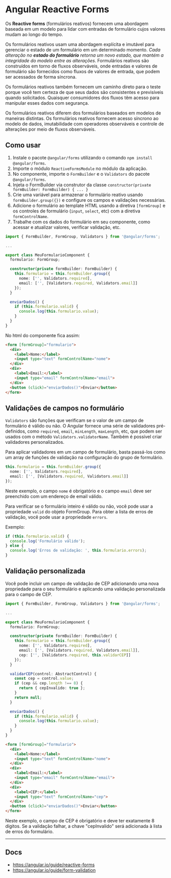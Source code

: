 # Angular Reactive Forms

Os **Reactive forms** (formulários reativos) fornecem uma abordagem baseada em um modelo para lidar com entradas de formulário cujos valores mudam ao longo do tempo.

Os formulários reativos usam uma abordagem explícita e imutável para gerenciar o estado de um formulário em um determinado momento. *Cada alteração no **estado do formulário** retorna um novo estado, que mantém a integridade do modelo entre as alterações*. Formulários reativos são construídos em torno de fluxos observáveis, onde entradas e valores de formulário são fornecidos como fluxos de valores de entrada, que podem ser acessados ​​de forma síncrona.

Os formulários reativos também fornecem um caminho direto para o teste porque você tem certeza de que seus dados são consistentes e previsíveis quando solicitados. Quaisquer consumidores dos fluxos têm acesso para manipular esses dados com segurança.

Os formulários reativos diferem dos formulários baseados em modelos de maneiras distintas. Os formulários reativos fornecem acesso síncrono ao modelo de dados, imutabilidade com operadores observáveis ​​e controle de alterações por meio de fluxos observáveis.

## Como usar

1. Instale o pacote `@angular/forms` utilizando o comando `npm install @angular/forms`.
2. Importe o módulo `ReactiveFormsModule` no módulo da aplicação.
3. No componente, importe o `FormBuilder` e o `Validators` do pacote `@angular/forms`.
4. Injeta o FormBuilder via construtor da classe `constructor(private formBuilder: FormBuilder) { ... }`
5. Crie uma variável para armazenar o formulário reativo usando `formBuilder.group({})` e configure os campos e validações necessárias.
6. Adicione o formulário ao template HTML usando a diretiva `[formGroup]` e os controles de formulário (`input`, `select`, etc) com a diretiva `formControlName`.
7. Trabalhe com os dados do formulário em seu componente, como acessar e atualizar valores, verificar validação, etc.

```typescript
import { FormBuilder, FormGroup, Validators } from '@angular/forms';

...

export class MeuFormularioComponent {
  formulario: FormGroup;

  constructor(private formBuilder: FormBuilder) {
    this.formulario = this.formBuilder.group({
      nome: ['', Validators.required],
      email: ['', [Validators.required, Validators.email]]
    });
  }

  enviarDados() {
    if (this.formulario.valid) {
      console.log(this.formulario.value);
    }
  }
}
```

No html do componente fica assim:

```html
<form [formGroup]="formulario">
  <div>
    <label>Nome:</label>
    <input type="text" formControlName="nome">
  </div>
  <div>
    <label>Email:</label>
    <input type="email" formControlName="email">
  </div>
  <button (click)="enviarDados()">Enviar</button>
</form>
```

## Validações de campos no formulário

`Validators` são funções que verificam se o valor de um campo de formulário é válido ou não. O Angular fornece uma série de validadores pré-definidos, como `required`, `email`, `minLength`, `maxLength`, etc, que podem ser usados ​​com o método `Validators.validatorName`. Também é possível criar validadores personalizados.

Para aplicar validadores em um campo de formulário, basta passá-los como um array de funções de validação na configuração do grupo de formulário.

```typescript
this.formulario = this.formBuilder.group({
  nome: ['', Validators.required],
  email: ['', [Validators.required, Validators.email]]
});
```

Neste exemplo, o campo `nome` é obrigatório e o campo `email` deve ser preenchido com um endereço de email válido.

Para verificar se o formulário inteiro é válido ou não, você pode usar a propriedade `valid` do objeto FormGroup. Para obter a lista de erros de validação, você pode usar a propriedade `errors`.

Exemplo:

```typescript
if (this.formulario.valid) {
  console.log('Formulário válido');
} else {
  console.log('Erros de validação: ', this.formulario.errors);
}
```

## Validação personalizada

Você pode incluir um campo de validação de CEP adicionando uma nova propriedade para o seu formulário e aplicando uma validação personalizada para o campo de CEP.

```typescript
import { FormBuilder, FormGroup, Validators } from '@angular/forms';

...

export class MeuFormularioComponent {
  formulario: FormGroup;

  constructor(private formBuilder: FormBuilder) {
    this.formulario = this.formBuilder.group({
      nome: ['', Validators.required],
      email: ['', [Validators.required, Validators.email]],
      cep: ['', [Validators.required, this.validarCEP]]
    });
  }

  validarCEP(control: AbstractControl) {
    const cep = control.value;
    if (cep && cep.length !== 8) {
      return { cepInvalido: true };
    }
    return null;
  }

  enviarDados() {
    if (this.formulario.valid) {
      console.log(this.formulario.value);
    }
  }
}
```

```html
<form [formGroup]="formulario">
  <div>
    <label>Nome:</label>
    <input type="text" formControlName="nome">
  </div>
  <div>
    <label>Email:</label>
    <input type="email" formControlName="email">
  </div>
  <div>
    <label>CEP:</label>
    <input type="text" formControlName="cep">
  </div>
  <button (click)="enviarDados()">Enviar</button>
</form>
```

Neste exemplo, o campo de CEP é obrigatório e deve ter exatamente 8 dígitos. Se a validação falhar, a chave "cepInvalido" será adicionada à lista de erros do formulário.

---

## Docs

- <https://angular.io/guide/reactive-forms>
- <https://angular.io/guide/form-validation>
